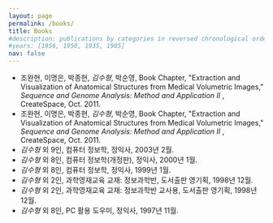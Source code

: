 ```yaml
---
layout: page
permalink: /books/
title: Books
#description: publications by categories in reversed chronological order. generated by jekyll-scholar.
#years: [1956, 1950, 1935, 1905]
nav: false
---
```


<ul class=space_list_kr>

<li>   조완현, 이명은, 박종현, <i>김수형</i>, 박순영, Book Chapter, "Extraction and Visualization of Anatomical Structures from Medical Volumetric Images," <i>Sequence and Genome Analysis: Method and Application II </i>, CreateSpace, Oct. 2011. </li>


<li>   조완현, 이명은, 박종현, <i>김수형</i>, 박순영, Book Chapter, "Extraction and Visualization of Anatomical Structures from Medical Volumetric Images," <i>Sequence and Genome Analysis: Method and Application II </i>, CreateSpace, Oct. 2011. </li>
<li>   <i>김수형</i> 외 9인, 컴퓨터 정보학, 정익사, 2003년 2월. </li>
<li>   <i>김수형</i> 외 8인, 컴퓨터 정보학(개정판), 정익사, 2000년 1월. </li>
<li>   <i>김수형</i> 외 8인, 컴퓨터 정보학, 정익사, 1999년 1월. </li>
<li>   <i>김수형</i> 외 2인, 과학영재교육 교재: 정보과학반, 도서출판 영기획, 1998년 12월. </li>
<li>   <i>김수형</i> 외 2인, 과학영재교육 교재: 정보과학반 교사용, 도서출판 영기획, 1998년 12월. </li>
<li>   <i>김수형</i> 외 8인, PC 활용 도우미, 정익사, 1997년 11월. </li>
<!--stackedit_data:
eyJoaXN0b3J5IjpbLTU5MTgzMTQ2OF19
-->